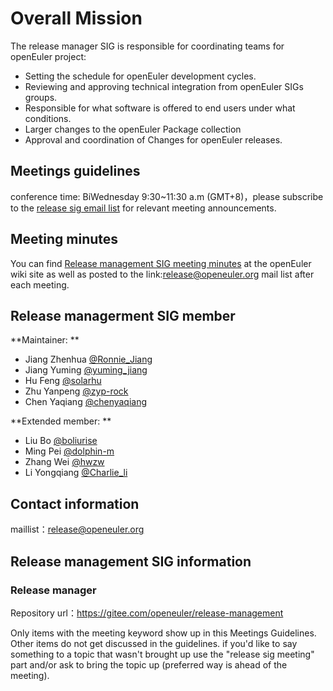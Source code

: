 # Overall Mission

The release manager SIG is responsible for coordinating teams for openEuler project:

- Setting the schedule for openEuler development cycles.
- Reviewing and approving technical integration from openEuler SIGs groups.
- Responsible for what software is offered to end users under what conditions.
- Larger changes to the openEuler Package collection
- Approval and coordination of Changes for openEuler releases.



## Meetings guidelines

conference time: BiWednesday 9:30~11:30 a.m (GMT+8)，please subscribe to the [release sig email list](https://openeuler.org/en/community/mailing-list/) for relevant meeting announcements.

## Meeting minutes
You can find [Release management SIG meeting minutes](https://gitee.com/openeuler/release-management/wikis) at the openEuler wiki site as well as posted to the link:release@openeuler.org mail list after each meeting.

## Release managerment SIG member
**Maintainer: **
- Jiang Zhenhua [@Ronnie_Jiang](https://gitee.com/Ronnie_Jiang)
- Jiang Yuming  [@yuming_jiang](https://gitee.com/yuming_jiang)
- Hu Feng [@solarhu](https://gitee.com/solarhu)
- Zhu Yanpeng [@zyp-rock](https://gitee.com/zyp-rock)
- Chen Yaqiang [@chenyaqiang](https://gitee.com/chenyaqiang)

**Extended member: **
- Liu Bo [@boliurise](https://gitee.com/boliurise)
- Ming Pei [@dolphin-m](https://gitee.com/dolphin-m)
- Zhang Wei [@hwzw](https://gitee.com/hwzw)
- Li Yongqiang [@Charlie_li](https://gitee.com/Charlie_li)

## Contact information

maillist：release@openeuler.org



## Release management SIG information

### Release manager

Repository url：https://gitee.com/openeuler/release-management

Only items with the meeting keyword show up in this Meetings Guidelines. Other items do not get discussed in the guidelines. if you'd like to say something to a topic that wasn't brought up use the "release sig meeting" part and/or ask to bring the topic up (preferred way is ahead of the meeting).
